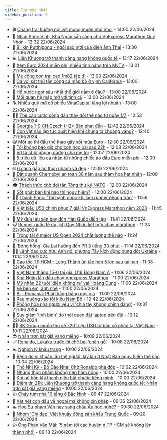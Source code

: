 ```yaml
---
title: Tim mới nhất
sidebar_position: 9
---
```


<!-- vnexpress-tin-moi-nhat:START -->
- 🎬 [Chàng trai hướng nội với mong muốn nhỏ nhoi](https://vnexpress.net/chang-trai-huong-noi-voi-mong-muon-nho-nhoi-4761338.html) - 14:00 22/06/2024
- 🐎 [Nhan Phúc Vinh, Khả Ngân sẵn sàng cho VnExpress Marathon Quy Nhơn](https://vnexpress.net/nhan-phuc-vinh-kha-ngan-san-sang-cho-vnexpress-marathon-quy-nhon-4761453.html) - 13:32 22/06/2024
- 🦍 [Billkin Putthipong - ngôi sao mới của điện ảnh Thái](https://vnexpress.net/billkin-putthipong-ngoi-sao-moi-cua-dien-anh-thai-4758401.html) - 13:30 22/06/2024
- 🏊 [Liên Khương trở thành cảng hàng không quốc tế](https://vnexpress.net/lien-khuong-tro-thanh-cang-hang-khong-quoc-te-4761450.html) - 13:17 22/06/2024
- 🎊 [Xem Euro 2024 miễn phí, nhiều tính năng trên MyTV](https://vnexpress.net/xem-euro-2024-mien-phi-nhieu-tinh-nang-tren-mytv-4761445.html) - 13:01 22/06/2024
- 🎃 [Mẹ cõng con trai cao 1m82 tập đi](https://vnexpress.net/me-cong-con-trai-cao-1m82-tap-di-4761407.html) - 13:00 22/06/2024
- 🧰 [Cá voi sát thủ tấn công cá mập bò ở vịnh California](https://vnexpress.net/ca-voi-sat-thu-tan-cong-ca-map-bo-o-vinh-california-4760388.html) - 13:00 22/06/2024
- 🔭 [Hồ nước ngọt sâu nhất thế giới nằm ở đâu?](https://vnexpress.net/ho-nuoc-ngot-sau-nhat-the-gioi-nam-o-dau-4760327.html) - 13:00 22/06/2024
- 🫶 [Mối quan hệ mập mờ với tình cũ](https://vnexpress.net/moi-quan-he-map-mo-voi-tinh-cu-4761419.html) - 13:00 22/06/2024
- 🪜 [Nhiều quỹ mở cổ phiếu VinaCapital tăng lợi nhuận](https://vnexpress.net/nhieu-quy-mo-co-phieu-vinacapital-tang-loi-nhuan-4759906.html) - 13:00 22/06/2024
- 👨‍🏫 [Thẻ căn cước công dân thay đổi thế nào từ ngày 1/7](https://vnexpress.net/the-can-cuoc-thay-doi-the-nao-tu-ngay-1-7-4761440.html) - 12:53 22/06/2024
- 🎊 [Georgia 1-0 CH Czech &lpar;H2&rpar;: Bàn phạt đền](https://vnexpress.net/georgia-vs-ch-czech-4761449.html) - 12:42 22/06/2024
- 🎊 [Con vật nào lập tức xuất hiện khi chúng ta choáng váng?](https://vnexpress.net/con-vat-nao-lap-tuc-xuat-hien-khi-chung-ta-choang-vang-4759727.html) - 12:40 22/06/2024
- 😺 [Mốt áo thi đấu thể thao gây sốt mùa Euro](https://vnexpress.net/mot-ao-thi-dau-the-thao-gay-sot-mua-euro-4761322.html) - 12:30 22/06/2024
- 🐘 [Tôi không bao giờ cho con học bài sau 22h](https://vnexpress.net/toi-khong-bao-gio-cho-con-hoc-bai-sau-22h-4761394.html) - 12:08 22/06/2024
- 🌁 [Vợ từ chối phụng dưỡng cha mẹ tôi](https://vnexpress.net/vo-tu-choi-phung-duong-cha-me-toi-4761278.html) - 12:07 22/06/2024
- 🐲 [5 triệu dữ liệu cá nhân từ những chiếc áo đấu Euro miễn phí](https://vnexpress.net/5-trieu-du-lieu-ca-nhan-tu-nhung-chiec-ao-dau-euro-mien-phi-4761400.html) - 12:00 22/06/2024
- 🤓 [6 cách gấp áo thun nhanh và đẹp](https://vnexpress.net/6-cach-gap-ao-thun-nhanh-va-dep-4761391.html) - 12:00 22/06/2024
- 💪 [Đất quanh Chernobyl an toàn 38 năm sau thảm họa hạt nhân](https://vnexpress.net/dat-quanh-chernobyl-an-toan-38-nam-sau-tham-hoa-hat-nhan-4761218.html) - 12:00 22/06/2024
- 🎓 [Thách thức chờ đợi tân Tổng thư ký NATO](https://vnexpress.net/thach-thuc-cho-doi-tan-tong-thu-ky-nato-4760843.html) - 12:00 22/06/2024
- 🫣 [Sốt phát ban khi nào thì nguy hiểm?](https://vnexpress.net/sot-phat-ban-khi-nao-thi-nguy-hiem-4760962.html) - 12:00 22/06/2024
- 🧑‍💻 [Thanh Phúc: &#39;Tôi hạnh phúc khi làm runner phong trào&#39;](https://vnexpress.net/thanh-phuc-toi-hanh-phuc-khi-lam-runner-phong-trao-4761350.html) - 11:56 22/06/2024
- 🐲 [Việt kiều U50 chinh phục 7 giải VnExpress Marathon năm 2023](https://vnexpress.net/viet-kieu-u50-chinh-phuc-7-giai-vnexpress-marathon-nam-2023-4761405.html) - 11:45 22/06/2024
- 🌝 [Mỹ đưa tàu sân bay đến Hàn Quốc diễn tập](https://vnexpress.net/my-dua-tau-san-bay-den-han-quoc-dien-tap-4761412.html) - 11:41 22/06/2024
- 😺 [Runner quốc tế du lịch Quy Nhơn kết hợp chạy marathon](https://vnexpress.net/runner-quoc-te-du-lich-quy-nhon-ket-hop-chay-marathon-4761373.html) - 11:24 22/06/2024
- 🐎 [Trọng tài ở major US Open 2024 chất lượng thế nào](https://vnexpress.net/trong-tai-o-major-us-open-2024-chat-luong-the-nao-4761436.html) - 11:24 22/06/2024
- 🎡 [&#39;Bóng hồng&#39; Gia Lai hướng đến PR 3 tiếng 30 phút](https://vnexpress.net/bong-hong-gia-lai-huong-den-pr-3-tieng-30-phut-4761368.html) - 11:14 22/06/2024
- 👨‍🏫 [Lãnh đạo cực hữu Anh nói phương Tây kích động xung đột Ukraine](https://vnexpress.net/lanh-dao-cuc-huu-anh-noi-phuong-tay-kich-dong-xung-dot-ukraine-4761425.html) - 11:14 22/06/2024
- 🦆 [Cao tốc TP HCM - Long Thành ùn tắc hơn 5 km sau tai nạn](https://vnexpress.net/cao-toc-tp-hcm-long-thanh-un-tac-hon-5-km-sau-tai-nan-4761434.html) - 11:08 22/06/2024
- 🚦 [Việt Nam thắng 15-0 tại giải U16 Đông Nam Á](https://vnexpress.net/viet-nam-thang-15-0-tai-giai-u16-dong-nam-a-4761433.html) - 11:06 22/06/2024
- 💫 [Khả Ngân lần đầu chạy Vnexpress Marathon](https://vnexpress.net/kha-ngan-lan-dau-chay-vnexpress-marathon-4761370.html) - 11:00 22/06/2024
- 🎉 [Mỹ nhân 22 tuổi &#39;diễn không ra&#39; vai Hoàng Dung](https://vnexpress.net/my-nhan-22-tuoi-dien-khong-ra-vai-hoang-dung-4761398.html) - 11:00 22/06/2024
- 🌋 [Về bên em, anh nhé](https://vnexpress.net/ve-ben-em-anh-nhe-4761337.html) - 11:00 22/06/2024
- 🤖 [Bỉ - Romania: Phải thắng bằng mọi giá](https://vnexpress.net/bi-romania-phai-thang-bang-moi-gia-4761423.html) - 11:00 22/06/2024
- 🦏 [Rau muống xào tỏi kiểu Nam Bộ](https://vnexpress.net/rau-muong-xao-toi-kieu-nam-bo-4760643.html) - 10:42 22/06/2024
- 🦩 [Phóng hỏa nhà người yêu vì &#39;chia tay không chính đáng&#39;](https://vnexpress.net/phong-hoa-nha-nguoi-yeu-vi-chia-tay-khong-chinh-dang-4761428.html) - 10:37 22/06/2024
- 👺 [Suy giảm &#39;tinh binh&#39; do thói quen đặt laptop trên đùi](https://vnexpress.net/suy-giam-tinh-binh-do-thoi-quen-dat-laptop-tren-dui-4761416.html) - 10:12 22/06/2024
- 🧑‍🏫 [SK Group muốn thu về 720 triệu USD từ bán cổ phần tại Việt Nam](https://vnexpress.net/sk-group-muon-thu-ve-720-trieu-usd-tu-ban-co-phan-tai-viet-nam-4761387.html) - 10:11 22/06/2024
- 😎 [Nhẫn trơn sát giá vàng miếng](https://vnexpress.net/gia-vang-moi-nhat-hom-nay-22-6-4761408.html) - 10:09 22/06/2024
- 🪄 [Ronaldo, Lukaku trước lời chê bai &#39;chân gỗ&#39;](https://vnexpress.net/ronaldo-lukaku-truoc-loi-che-bai-chan-go-4761420.html) - 10:08 22/06/2024
- 🏊 [Nghịch lý khẩu trang](https://vnexpress.net/nghich-ly-khau-trang-4761409.html) - 10:06 22/06/2024
- 💃 [Bệnh do vi khuẩn &#39;ăn thịt người&#39; lây lan ở Nhật Bản nguy hiểm thế nào](https://vnexpress.net/benh-do-vi-khuan-an-thit-nguoi-lay-lan-o-nhat-ban-nguy-hiem-the-nao-4761406.html) - 10:04 22/06/2024
- 🦆 [Thổ Nhĩ Kỳ - Bồ Đào Nha: Chờ Ronaldo phá dớp](https://vnexpress.net/tho-nhi-ky-bo-dao-nha-cho-ronaldo-pha-dop-4761418.html) - 10:02 22/06/2024
- 🎊 [Những thực phẩm không nên hâm nóng](https://vnexpress.net/nhung-thuc-pham-khong-nen-ham-nong-4761395.html) - 10:00 22/06/2024
- 👺 [Khỉ hú hồn khi thanh niên bắt chước tiếng mình](https://vnexpress.net/khi-hu-hon-khi-thanh-nien-bat-chuoc-tieng-minh-4759550.html) - 10:00 22/06/2024
- 🎡 [Điểm tin 21h: Liên Khương trở thành cảng hàng không quốc tế; Nhẫn trơn sát giá vàng miếng](https://vnexpress.net/diem-tin-21h-lien-khuong-tro-thanh-cang-hang-khong-quoc-te-nhan-tron-sat-gia-vang-mieng-4761421.html) - 10:00 22/06/2024
- 👍 [Cháy tum nhà 10 tầng ở Bắc Ninh](https://vnexpress.net/chay-tum-nha-10-tang-o-bac-ninh-4761410.html) - 09:47 22/06/2024
- 🐎 [Xét nét con dâu về ngoại mà không xin phép](https://vnexpress.net/xet-net-con-dau-ve-ngoai-ma-khong-xin-phep-4761402.html) - 09:36 22/06/2024
- 🏊 [Học Sư phạm Văn hay sang châu Âu học nghề?](https://vnexpress.net/hoc-su-pham-van-hay-sang-chau-au-hoc-nghe-4761183.html) - 09:30 22/06/2024
- 🦩 [Nhóm &#39;Chị đẹp&#39; Việt khuấy động sân khấu Trung Quốc](https://vnexpress.net/nhom-chi-dep-viet-khuay-dong-san-khau-trung-quoc-4761345.html) - 09:20 22/06/2024
- 👍 [Ông Phan Văn Mãi: &#39;5 năm tới các huyện ở TP HCM sẽ không lên thành phố&#39;](https://vnexpress.net/ong-phan-van-mai-5-nam-toi-cac-huyen-o-tp-hcm-se-khong-len-thanh-pho-4761393.html) - 09:18 22/06/2024<!-- vnexpress-tin-moi-nhat:END -->
